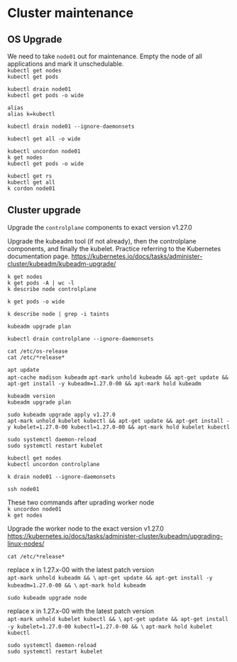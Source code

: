 # Cluster maintenance

## OS Upgrade
We need to take `node01` out for maintenance. Empty the node of all applications and mark it unschedulable.  
`kubectl get nodes`  
`kubectl get pods`  


`kubectl drain node01`  
`kubectl get pods -o wide`  

`alias`  
`alias k=kubectl`  

`kubectl drain node01 --ignore-daemonsets`  

`kubectl get all -o wide`  


`kubectl uncordon node01`  
`k get nodes`  
`kubectl get pods -o wide`  

`kubectl get rs`  
`kubectl get all`  
`k cordon node01`  


## Cluster upgrade
Upgrade the `controlplane` components to exact version v1.27.0

Upgrade the kubeadm tool (if not already), then the controlplane components, and finally the kubelet. Practice referring to the Kubernetes documentation page.
https://kubernetes.io/docs/tasks/administer-cluster/kubeadm/kubeadm-upgrade/

`k get nodes`  
`k get pods -A | wc -l`  
`k describe node controlplane`  

`k get pods -o wide`  


`k describe node | grep -i taints`  

`kubeadm upgrade plan`  

`kubectl drain controlplane --ignore-daemonsets`  


`cat /etc/os-release`   
`cat /etc/*release*`  

`apt update`  
`apt-cache madison kubeadm`
`apt-mark unhold kubeadm && apt-get update && apt-get install -y kubeadm=1.27.0-00 && apt-mark hold kubeadm`   

`kubeadm version`   
`kubeadm upgrade plan`   

`sudo kubeadm upgrade apply v1.27.0`   
`apt-mark unhold kubelet kubectl && apt-get update && apt-get install -y kubelet=1.27.0-00 kubectl=1.27.0-00 && apt-mark hold kubelet kubectl`   

`sudo systemctl daemon-reload`   
`sudo systemctl restart kubelet`   

`kubectl get nodes`   
`kubectl uncordon controlplane`   



`k drain node01 --ignore-daemonsets `   


`ssh node01`  

These two commands after uprading worker node    
`k uncordon node01`   
`k get nodes` 




Upgrade the worker node to the exact version v1.27.0
https://kubernetes.io/docs/tasks/administer-cluster/kubeadm/upgrading-linux-nodes/

`cat /etc/*release*` 

replace x in 1.27.x-00 with the latest patch version  
`apt-mark unhold kubeadm && \`
`apt-get update && apt-get install -y kubeadm=1.27.0-00 && \`
`apt-mark hold kubeadm` 

`sudo kubeadm upgrade node`   

replace x in 1.27.x-00 with the latest patch version  
`apt-mark unhold kubelet kubectl && \`
`apt-get update && apt-get install -y kubelet=1.27.0-00 kubectl=1.27.0-00 && \`
`apt-mark hold kubelet kubectl`    

`sudo systemctl daemon-reload`   
`sudo systemctl restart kubelet`   







